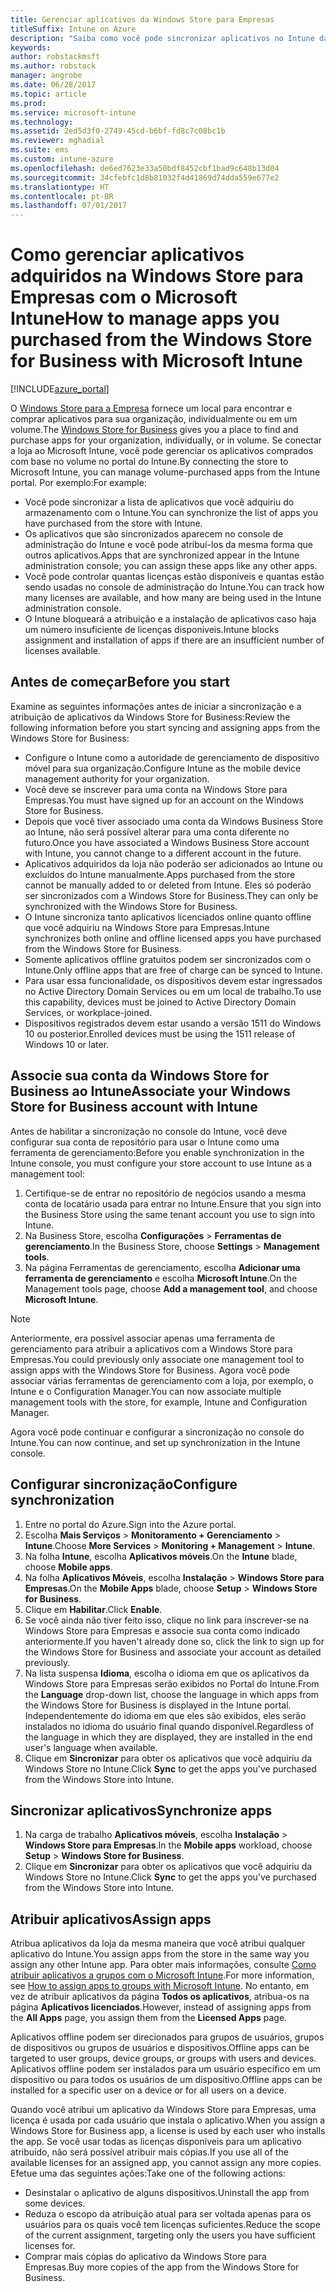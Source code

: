 ```yaml
---
title: Gerenciar aplicativos da Windows Store para Empresas
titleSuffix: Intune on Azure
description: "Saiba como você pode sincronizar aplicativos no Intune da Windows Store para Empresas e, em seguida, atribui-los e acompanhá-los."
keywords: 
author: robstackmsft
ms.author: robstack
manager: angrobe
ms.date: 06/28/2017
ms.topic: article
ms.prod: 
ms.service: microsoft-intune
ms.technology: 
ms.assetid: 2ed5d3f0-2749-45cd-b6bf-fd8c7c08bc1b
ms.reviewer: mghadial
ms.suite: ems
ms.custom: intune-azure
ms.openlocfilehash: de6ed7623e33a50bdf8452cbf1bad9c648b13d04
ms.sourcegitcommit: 34cfebfc1d8b81032f4d41869d74dda559e677e2
ms.translationtype: HT
ms.contentlocale: pt-BR
ms.lasthandoff: 07/01/2017
---
```

# <span data-ttu-id="73bc9-103">Como gerenciar aplicativos adquiridos na Windows Store para Empresas com o Microsoft Intune</span><span class="sxs-lookup"><span data-stu-id="73bc9-103">How to manage apps you purchased from the Windows Store for Business with Microsoft Intune</span></span>
<a id="how-to-manage-apps-you-purchased-from-the-windows-store-for-business-with-microsoft-intune" class="xliff"></a>

[!INCLUDE[azure_portal](./includes/azure_portal.md)]


<span data-ttu-id="73bc9-104">O [Windows Store para a Empresa](https://www.microsoft.com/business-store) fornece um local para encontrar e comprar aplicativos para sua organização, individualmente ou em um volume.</span><span class="sxs-lookup"><span data-stu-id="73bc9-104">The [Windows Store for Business](https://www.microsoft.com/business-store) gives you a place to find and purchase apps for your organization, individually, or in volume.</span></span> <span data-ttu-id="73bc9-105">Se conectar a loja ao Microsoft Intune, você pode gerenciar os aplicativos comprados com base no volume no portal do Intune.</span><span class="sxs-lookup"><span data-stu-id="73bc9-105">By connecting the store to Microsoft Intune, you can manage volume-purchased apps from the Intune portal.</span></span> <span data-ttu-id="73bc9-106">Por exemplo:</span><span class="sxs-lookup"><span data-stu-id="73bc9-106">For example:</span></span>
* <span data-ttu-id="73bc9-107">Você pode sincronizar a lista de aplicativos que você adquiriu do armazenamento com o Intune.</span><span class="sxs-lookup"><span data-stu-id="73bc9-107">You can synchronize the list of apps you have purchased from the store with Intune.</span></span>
* <span data-ttu-id="73bc9-108">Os aplicativos que são sincronizados aparecem no console de administração do Intune e você pode atribuí-los da mesma forma que outros aplicativos.</span><span class="sxs-lookup"><span data-stu-id="73bc9-108">Apps that are synchronized appear in the Intune administration console; you can assign these apps like any other apps.</span></span>
* <span data-ttu-id="73bc9-109">Você pode controlar quantas licenças estão disponíveis e quantas estão sendo usadas no console de administração do Intune.</span><span class="sxs-lookup"><span data-stu-id="73bc9-109">You can track how many licenses are available, and how many are being used in the Intune administration console.</span></span>
* <span data-ttu-id="73bc9-110">O Intune bloqueará a atribuição e a instalação de aplicativos caso haja um número insuficiente de licenças disponíveis.</span><span class="sxs-lookup"><span data-stu-id="73bc9-110">Intune blocks assignment and installation of apps if there are an insufficient number of licenses available.</span></span>

## <span data-ttu-id="73bc9-111">Antes de começar</span><span class="sxs-lookup"><span data-stu-id="73bc9-111">Before you start</span></span>
<a id="before-you-start" class="xliff"></a>

<span data-ttu-id="73bc9-112">Examine as seguintes informações antes de iniciar a sincronização e a atribuição de aplicativos da Windows Store for Business:</span><span class="sxs-lookup"><span data-stu-id="73bc9-112">Review the following information before you start syncing and assigning apps from the Windows Store for Business:</span></span>

- <span data-ttu-id="73bc9-113">Configure o Intune como a autoridade de gerenciamento de dispositivo móvel para sua organização.</span><span class="sxs-lookup"><span data-stu-id="73bc9-113">Configure Intune as the mobile device management authority for your organization.</span></span>
- <span data-ttu-id="73bc9-114">Você deve se inscrever para uma conta na Windows Store para Empresas.</span><span class="sxs-lookup"><span data-stu-id="73bc9-114">You must have signed up for an account on the Windows Store for Business.</span></span>
- <span data-ttu-id="73bc9-115">Depois que você tiver associado uma conta da Windows Business Store ao Intune, não será possível alterar para uma conta diferente no futuro.</span><span class="sxs-lookup"><span data-stu-id="73bc9-115">Once you have associated a Windows Business Store account with Intune, you cannot change to a different account in the future.</span></span>
- <span data-ttu-id="73bc9-116">Aplicativos adquiridos da loja não poderão ser adicionados ao Intune ou excluídos do Intune manualmente.</span><span class="sxs-lookup"><span data-stu-id="73bc9-116">Apps purchased from the store cannot be manually added to or deleted from Intune.</span></span> <span data-ttu-id="73bc9-117">Eles só poderão ser sincronizados com a Windows Store for Business.</span><span class="sxs-lookup"><span data-stu-id="73bc9-117">They can only be synchronized with the Windows Store for Business.</span></span>
- <span data-ttu-id="73bc9-118">O Intune sincroniza tanto aplicativos licenciados online quanto offline que você adquiriu na Windows Store para Empresas.</span><span class="sxs-lookup"><span data-stu-id="73bc9-118">Intune synchronizes both online and offline licensed apps you have purchased from the Windows Store for Business.</span></span>
- <span data-ttu-id="73bc9-119">Somente aplicativos offline gratuitos podem ser sincronizados com o Intune.</span><span class="sxs-lookup"><span data-stu-id="73bc9-119">Only offline apps that are free of charge can be synced to Intune.</span></span>
- <span data-ttu-id="73bc9-120">Para usar essa funcionalidade, os dispositivos devem estar ingressados no Active Directory Domain Services ou em um local de trabalho.</span><span class="sxs-lookup"><span data-stu-id="73bc9-120">To use this capability, devices must be joined to Active Directory Domain Services, or workplace-joined.</span></span>
- <span data-ttu-id="73bc9-121">Dispositivos registrados devem estar usando a versão 1511 do Windows 10 ou posterior.</span><span class="sxs-lookup"><span data-stu-id="73bc9-121">Enrolled devices must be using the 1511 release of Windows 10 or later.</span></span>

## <span data-ttu-id="73bc9-122">Associe sua conta da Windows Store for Business ao Intune</span><span class="sxs-lookup"><span data-stu-id="73bc9-122">Associate your Windows Store for Business account with Intune</span></span>
<a id="associate-your-windows-store-for-business-account-with-intune" class="xliff"></a>
<span data-ttu-id="73bc9-123">Antes de habilitar a sincronização no console do Intune, você deve configurar sua conta de repositório para usar o Intune como uma ferramenta de gerenciamento:</span><span class="sxs-lookup"><span data-stu-id="73bc9-123">Before you enable synchronization in the Intune console, you must configure your store account to use Intune as a management tool:</span></span>
1. <span data-ttu-id="73bc9-124">Certifique-se de entrar no repositório de negócios usando a mesma conta de locatário usada para entrar no Intune.</span><span class="sxs-lookup"><span data-stu-id="73bc9-124">Ensure that you sign into the Business Store using the same tenant account you use to sign into Intune.</span></span>
2. <span data-ttu-id="73bc9-125">Na Business Store, escolha **Configurações** > **Ferramentas de gerenciamento**.</span><span class="sxs-lookup"><span data-stu-id="73bc9-125">In the Business Store, choose **Settings** > **Management tools**.</span></span>
3. <span data-ttu-id="73bc9-126">Na página Ferramentas de gerenciamento, escolha **Adicionar uma ferramenta de gerenciamento** e escolha **Microsoft Intune**.</span><span class="sxs-lookup"><span data-stu-id="73bc9-126">On the Management tools page, choose **Add a management tool**, and choose **Microsoft Intune**.</span></span>

> [!NOTE]
> <span data-ttu-id="73bc9-127">Anteriormente, era possível associar apenas uma ferramenta de gerenciamento para atribuir a aplicativos com a Windows Store para Empresas.</span><span class="sxs-lookup"><span data-stu-id="73bc9-127">You could previously only associate one management tool to assign apps with the Windows Store for Business.</span></span> <span data-ttu-id="73bc9-128">Agora você pode associar várias ferramentas de gerenciamento com a loja, por exemplo, o Intune e o Configuration Manager.</span><span class="sxs-lookup"><span data-stu-id="73bc9-128">You can now associate multiple management tools with the store, for example, Intune and Configuration Manager.</span></span>

<span data-ttu-id="73bc9-129">Agora você pode continuar e configurar a sincronização no console do Intune.</span><span class="sxs-lookup"><span data-stu-id="73bc9-129">You can now continue, and set up synchronization in the Intune console.</span></span>

## <span data-ttu-id="73bc9-130">Configurar sincronização</span><span class="sxs-lookup"><span data-stu-id="73bc9-130">Configure synchronization</span></span>
<a id="configure-synchronization" class="xliff"></a>

1. <span data-ttu-id="73bc9-131">Entre no portal do Azure.</span><span class="sxs-lookup"><span data-stu-id="73bc9-131">Sign into the Azure portal.</span></span>
2. <span data-ttu-id="73bc9-132">Escolha **Mais Serviços** > **Monitoramento + Gerenciamento** > **Intune**.</span><span class="sxs-lookup"><span data-stu-id="73bc9-132">Choose **More Services** > **Monitoring + Management** > **Intune**.</span></span>
3. <span data-ttu-id="73bc9-133">Na folha **Intune**, escolha **Aplicativos móveis**.</span><span class="sxs-lookup"><span data-stu-id="73bc9-133">On the **Intune** blade, choose **Mobile apps**.</span></span>
1. <span data-ttu-id="73bc9-134">Na folha **Aplicativos Móveis**, escolha **Instalação** > **Windows Store para Empresas**.</span><span class="sxs-lookup"><span data-stu-id="73bc9-134">On the **Mobile Apps** blade, choose **Setup** > **Windows Store for Business**.</span></span>
2. <span data-ttu-id="73bc9-135">Clique em **Habilitar**.</span><span class="sxs-lookup"><span data-stu-id="73bc9-135">Click **Enable**.</span></span>
3. <span data-ttu-id="73bc9-136">Se você ainda não tiver feito isso, clique no link para inscrever-se na Windows Store para Empresas e associe sua conta como indicado anteriormente.</span><span class="sxs-lookup"><span data-stu-id="73bc9-136">If you haven't already done so, click the link to sign up for the Windows Store for Business and associate your account as detailed previously.</span></span>
5. <span data-ttu-id="73bc9-137">Na lista suspensa **Idioma**, escolha o idioma em que os aplicativos da Windows Store para Empresas serão exibidos no Portal do Intune.</span><span class="sxs-lookup"><span data-stu-id="73bc9-137">From the **Language** drop-down list, choose the language in which apps from the Windows Store for Business is displayed in the Intune portal.</span></span> <span data-ttu-id="73bc9-138">Independentemente do idioma em que eles são exibidos, eles serão instalados no idioma do usuário final quando disponível.</span><span class="sxs-lookup"><span data-stu-id="73bc9-138">Regardless of the language in which they are displayed, they are installed in the end user's language when available.</span></span>
6. <span data-ttu-id="73bc9-139">Clique em **Sincronizar** para obter os aplicativos que você adquiriu da Windows Store no Intune.</span><span class="sxs-lookup"><span data-stu-id="73bc9-139">Click **Sync** to get the apps you've purchased from the Windows Store into Intune.</span></span>

## <span data-ttu-id="73bc9-140">Sincronizar aplicativos</span><span class="sxs-lookup"><span data-stu-id="73bc9-140">Synchronize apps</span></span>
<a id="synchronize-apps" class="xliff"></a>

1. <span data-ttu-id="73bc9-141">Na carga de trabalho **Aplicativos móveis**, escolha **Instalação** > **Windows Store para Empresas**.</span><span class="sxs-lookup"><span data-stu-id="73bc9-141">In the **Mobile apps** workload, choose **Setup** > **Windows Store for Business**.</span></span>
2. <span data-ttu-id="73bc9-142">Clique em **Sincronizar** para obter os aplicativos que você adquiriu da Windows Store no Intune.</span><span class="sxs-lookup"><span data-stu-id="73bc9-142">Click **Sync** to get the apps you've purchased from the Windows Store into Intune.</span></span>

## <span data-ttu-id="73bc9-143">Atribuir aplicativos</span><span class="sxs-lookup"><span data-stu-id="73bc9-143">Assign apps</span></span>
<a id="assign-apps" class="xliff"></a>

<span data-ttu-id="73bc9-144">Atribua aplicativos da loja da mesma maneira que você atribui qualquer aplicativo do Intune.</span><span class="sxs-lookup"><span data-stu-id="73bc9-144">You assign apps from the store in the same way you assign any other Intune app.</span></span> <span data-ttu-id="73bc9-145">Para obter mais informações, consulte [Como atribuir aplicativos a grupos com o Microsoft Intune](apps-deploy.md).</span><span class="sxs-lookup"><span data-stu-id="73bc9-145">For more information, see [How to assign apps to groups with Microsoft Intune](apps-deploy.md).</span></span> <span data-ttu-id="73bc9-146">No entanto, em vez de atribuir aplicativos da página **Todos os aplicativos**, atribua-os na página **Aplicativos licenciados**.</span><span class="sxs-lookup"><span data-stu-id="73bc9-146">However, instead of assigning apps from the **All Apps** page, you assign them from the **Licensed Apps** page.</span></span>

<span data-ttu-id="73bc9-147">Aplicativos offline podem ser direcionados para grupos de usuários, grupos de dispositivos ou grupos de usuários e dispositivos.</span><span class="sxs-lookup"><span data-stu-id="73bc9-147">Offline apps can be targeted to user groups, device groups, or groups with users and devices.</span></span>
<span data-ttu-id="73bc9-148">Aplicativos offline podem ser instalados para um usuário específico em um dispositivo ou para todos os usuários de um dispositivo.</span><span class="sxs-lookup"><span data-stu-id="73bc9-148">Offline apps can be installed for a specific user on a device or for all users on a device.</span></span> 


<span data-ttu-id="73bc9-149">Quando você atribui um aplicativo da Windows Store para Empresas, uma licença é usada por cada usuário que instala o aplicativo.</span><span class="sxs-lookup"><span data-stu-id="73bc9-149">When you assign a Windows Store for Business app, a license is used by each user who installs the app.</span></span> <span data-ttu-id="73bc9-150">Se você usar todas as licenças disponíveis para um aplicativo atribuído, não será possível atribuir mais cópias.</span><span class="sxs-lookup"><span data-stu-id="73bc9-150">If you use all of the available licenses for an assigned app, you cannot assign any more copies.</span></span> <span data-ttu-id="73bc9-151">Efetue uma das seguintes ações:</span><span class="sxs-lookup"><span data-stu-id="73bc9-151">Take one of the following actions:</span></span>
* <span data-ttu-id="73bc9-152">Desinstalar o aplicativo de alguns dispositivos.</span><span class="sxs-lookup"><span data-stu-id="73bc9-152">Uninstall the app from some devices.</span></span>
* <span data-ttu-id="73bc9-153">Reduza o escopo da atribuição atual para ser voltada apenas para os usuários para os quais você tem licenças suficientes.</span><span class="sxs-lookup"><span data-stu-id="73bc9-153">Reduce the scope of the current assignment, targeting only the users you have sufficient licenses for.</span></span>
* <span data-ttu-id="73bc9-154">Comprar mais cópias do aplicativo da Windows Store para Empresas.</span><span class="sxs-lookup"><span data-stu-id="73bc9-154">Buy more copies of the app from the Windows Store for Business.</span></span>


